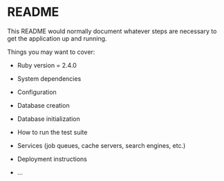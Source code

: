 # README

This README would normally document whatever steps are necessary to get the
application up and running.

Things you may want to cover:

* Ruby version = 2.4.0

* System dependencies

* Configuration

* Database creation

* Database initialization

* How to run the test suite

* Services (job queues, cache servers, search engines, etc.)

* Deployment instructions

* ...
